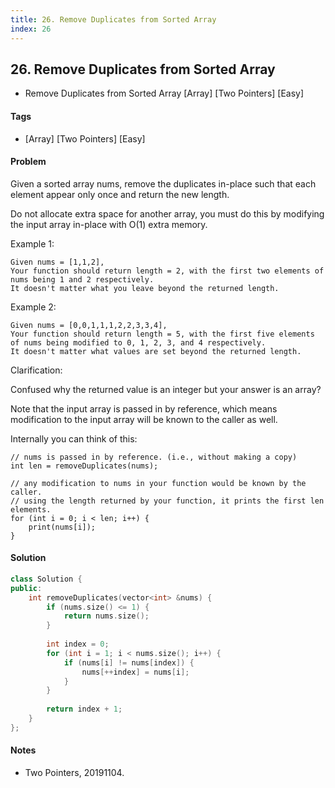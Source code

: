```yaml
---
title: 26. Remove Duplicates from Sorted Array
index: 26
---
```


## 26. Remove Duplicates from Sorted Array
- Remove Duplicates from Sorted Array [Array] [Two Pointers] [Easy]

#### Tags
- [Array] [Two Pointers] [Easy]

#### Problem
Given a sorted array nums, remove the duplicates in-place such that each element appear only once and return the new length.

Do not allocate extra space for another array, you must do this by modifying the input array in-place with O(1) extra memory.

Example 1:

    Given nums = [1,1,2],
    Your function should return length = 2, with the first two elements of nums being 1 and 2 respectively.
    It doesn't matter what you leave beyond the returned length.

Example 2:

    Given nums = [0,0,1,1,1,2,2,3,3,4],
    Your function should return length = 5, with the first five elements of nums being modified to 0, 1, 2, 3, and 4 respectively.
    It doesn't matter what values are set beyond the returned length.

Clarification:

Confused why the returned value is an integer but your answer is an array?

Note that the input array is passed in by reference, which means modification to the input array will be known to the caller as well.

Internally you can think of this:

    // nums is passed in by reference. (i.e., without making a copy)
    int len = removeDuplicates(nums);

    // any modification to nums in your function would be known by the caller.
    // using the length returned by your function, it prints the first len elements.
    for (int i = 0; i < len; i++) {
        print(nums[i]);
    }

#### Solution
``` C++
class Solution {
public:
    int removeDuplicates(vector<int> &nums) {
        if (nums.size() <= 1) {
            return nums.size();
        }
        
        int index = 0;
        for (int i = 1; i < nums.size(); i++) {
            if (nums[i] != nums[index]) {
                nums[++index] = nums[i];
            }
        }
        
        return index + 1;
    }
};
```

#### Notes
- Two Pointers, 20191104.
